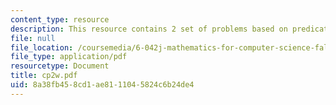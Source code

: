```yaml
---
content_type: resource
description: This resource contains 2 set of problems based on predicate logic.
file: null
file_location: /coursemedia/6-042j-mathematics-for-computer-science-fall-2005/8a38fb458cd1ae8111045824c6b24de4_cp2w.pdf
file_type: application/pdf
resourcetype: Document
title: cp2w.pdf
uid: 8a38fb45-8cd1-ae81-1104-5824c6b24de4
---
```

